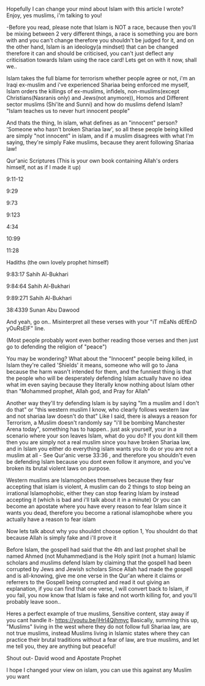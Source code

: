 Hopefully I can change your mind about Islam with this article I wrote? Enjoy, yes muslims, i'm talking to you!

-Before you read, please note that Islam is NOT a race, because then you'll be mixing between 2 very different things, a race is something you are born with and you can't change therefore you shouldn't be judged for it, and on the other hand, Islam is an ideology(a mindset) that can be changed therefore it can and should be criticised, you can't just deflect any criticisation towards Islam using the race card! Lets get on with it now, shall we..

Islam takes the full blame for terrorism whether people agree or not, i'm an Iraqi ex-muslim and i've experienced Shariaa being enforced me myself, Islam orders the killings of ex-muslims, infidels, non-muslims(except Christians(Nasranis only) and Jews(not anymore)), Homos and Different sector muslims (Shi'ite and Sunni) and how do muslims defend Islam? "Islam teaches us to never hurt innocent people"

And thats the thing, In islam, what defines as an "innocent" person? 'Someone who hasn't broken Shariaa law', so all these people being killed are simply "not innocent" in islam, and if a muslim disagrees with what I'm saying, they're simply Fake muslims, because they arent following Shariaa law!

Qur'anic Scriptures (This is your own book containing Allah's orders himself, not as if I made it up)

9:11-12

9:29

9:73

9:123

4:34

10:99

11:28

Hadiths (the own lovely prophet himself)

9:83:17 Sahih Al-Bukhari

9:84:64 Sahih Al-Bukhari

9:89:271 Sahih Al-Bukhari

38:4339 Sunan Abu Dawood

And yeah, go on.. Misinterpret all these verses with your "iT mEaNs dEfEnD yOuRsElF" line.

(Most people probably wont even bother reading those verses and then just go to defending the religion of "peace")

You may be wondering? What about the "Innocent" people being killed, in Islam they're called 'Shields' it means, someone who will go to Jana because the harm wasn't intended for them, and the funniest thing is that the people who will be desperately defending Islam actually have no idea what im even saying because they literally know nothing about Islam other than "Mohammed prophet, Allah god, and Pray for Allah"

Another way they'll try defending Islam is by saying "Im a muslim and I don't do that" or "this western muslim I know, who clearly follows western law and not shariaa law doesn't do that"
Like I said, there is always a reason for Terrorism, a Muslim doesn't randomly say "i'll be bombing Manchester Arena today", something has to happen.. just ask yourself, your in a scenario where your son leaves Islam, what do you do? If you dont kill them then you are simply not a real muslim since you have broken Shariaa law, and in Islam you either do everything islam wants you to do or you are not a muslim at all - See Qur'anic verse 33:36 , and therefore you shouldn't even be defending Islam because you dont even follow it anymore, and you've broken its brutal violent laws on purpose.

Western muslims are Islamophobes themselves because they fear accepting that islam is violent,
A muslim can do 2 things to stop being an irrational Islamophobic, either they can stop fearing Islam by instead accepting it (which is bad and i'll talk about it in a minute)
Or you can become an apostate where you have every reason to fear Islam since it wants you dead, therefore you become a rational islamophobe where you actually have a reason to fear islam

Now lets talk about why you shouldnt choose option 1,
You shouldnt do that because Allah is simply fake and i'll prove it

Before Islam, the gospell had said that the 4th and last prophet shall be named Ahmed (not Muhammed)and is the Holy spirit (not a human)
Islamic scholars and muslims defend Islam by claiming that the gospell had been corrupted by Jews and Jewish scholars
Since Allah had made the gospell and is all-knowing, give me one verse in the Qur'an where it claims or referrers to the Gospell being corrupted and read it out giving an explanation, if you can find that one verse, I will convert back to Islam, if you fail, you now know that Islam is fake and not worth killing for, and you'll probably leave soon..

Heres a perfect example of true muslims, Sensitive content, stay away if you cant handle it- https://youtu.be/jHrI4Qjhmyc
Basically, summing this up, "Muslims" living in the west where they do not follow full Shariaa law, are not true muslims, instead Muslims living in Islamic states where they can practice their brutal traditions without a fear of law, are true muslims, and let me tell you, they are anything but peaceful!

Shout out- David wood and Apostate Prophet

I hope I changed your view on islam, you can use this against any Muslim you want
